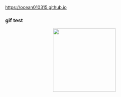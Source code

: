 https://ocean010315.github.io

### gif test

<div align="center">
<img src="flow_all.gif" width="200">
</div>